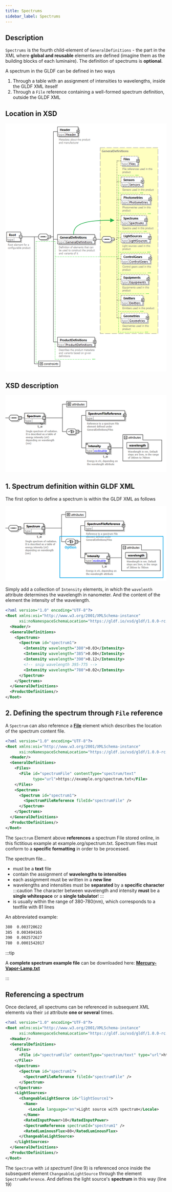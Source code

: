 ```yaml
---
title: Spectrums
sidebar_label: Spectrums
---
```


## Description

`Spectrums` is the fourth child-element of `GeneralDefinitions` - the part in the XML where **global and reusable** elements are defined (imagine them as the building blocks of each luminaire). The definition of spectrums is **optional**.

A spectrum in the GLDF can be defined in two ways

1. Through a table with an assignment of intensities to wavelengths, inside the GLDF XML iteself
2. Through a `File` reference containing a well-formed spectrum definition, outside the GLDF XML

## Location in XSD

![Spectrums in XSD](/img/docs/structure/spectrums-hierarchy.webp)

## XSD description

![Spectrums in XSD](/img/docs/structure/spectrums-xsd.webp)

## 1. Spectrum definition within GLDF XML

The first option to define a spectrum is within the GLDF XML as follows

![Spectrum inside XSD XML](/img/docs/structure/spectrums-inside-xsd.webp)

Simply add a collection of `Intensity` elements, in which the `wavelenth` attribute determines the wavelength in nanometer. And the content of the element the intensity of the wavelength.

```xml {8-12} showLineNumbers
<?xml version="1.0" encoding="UTF-8"?>
<Root xmlns:xsi="http://www.w3.org/2001/XMLSchema-instance"
      xsi:noNamespaceSchemaLocation="https://gldf.io/xsd/gldf/1.0.0-rc.3/gldf.xsd">
  <Header/>
  <GeneralDefinitions>
    <Spectrums>
      <Spectrum id="spectrum1">
        <Intensity wavelength="380">0.03</Intensity>
        <Intensity wavelength="385">0.08</Intensity>
        <Intensity wavelength="390">0.12</Intensity>
        <!-- snip wavelength 395-775 -->
        <Intensity wavelength="780">0.02</Intensity>
      </Spectrum>
    </Spectrums>
  </GeneralDefinitions>
  <ProductDefinitions/>
</Root>
```

## 2. Defining the spectrum through `File` reference

A `Spectrum` can also reference a [**File**](/docs/structure/files.md) element which describes the location of the spectrum content file.

```xml {7-8,12} showLineNumbers
<?xml version="1.0" encoding="UTF-8"?>
<Root xmlns:xsi="http://www.w3.org/2001/XMLSchema-instance"
      xsi:noNamespaceSchemaLocation="https://gldf.io/xsd/gldf/1.0.0-rc.3/gldf.xsd">
  <Header/>
  <GeneralDefinitions>
    <Files>
      <File id="spectrumFile" contentType="spectrum/text" 
            type="url">https://example.org/spectrum.txt</File>
    </Files>
    <Spectrums>
      <Spectrum id="spectrum1">
        <SpectrumFileReference fileId="spectrumFile" />
      </Spectrum>
    </Spectrums>
  </GeneralDefinitions>
  <ProductDefinitions/>
</Root>
```

The `Spectrum` Element above **references** a spectrum File stored online, in this fictitious example at example.org/spectrum.txt. Spectrum files must conform to a **specific formatting** in order to be processed.

The spectrum file...

- must be a **text** file
- contain the assignment of **wavelengths to intensities**
- each assignment must be written in a **new line**
- wavelengths and intensities must be **separated** by a **specific character**
:::caution
The character between wavelength and intensity **must** be a **single whitespace** or a **single tabulator**!
:::
- is usually within the range of 380-780(nm), which corresponds to a textfile with 81 lines

An abbreviated example:

<!-- markdownlint-disable MD010 -->
```txt
380  0.003720622
385  0.003494165
390  0.002572627
780  0.0001542017
```
<!-- markdownlint-enable MD010 -->

:::tip
<!-- markdownlint-disable MD033 -->
A **complete spectrum example file** can be downloaded here: <a href="/other/Spectrum-Mercury-Discharge-Lamp.txt" target="_blank">**Mercury-Vapor-Lamp.txt**</a>
<!-- markdownlint-disable MD033 -->
:::

## Referencing a spectrum

Once declared, all spectrums can be referenced in subsequent XML elements via their `id` attribute **one or several** times.

```xml  {10,20} showLineNumbers
<?xml version="1.0" encoding="UTF-8"?>
<Root xmlns:xsi="http://www.w3.org/2001/XMLSchema-instance"
      xsi:noNamespaceSchemaLocation="https://gldf.io/xsd/gldf/1.0.0-rc.3/gldf.xsd">
  <Header/>
  <GeneralDefinitions>
    <Files>
      <File id="spectrumFile" contentType="spectrum/text" type="url">https://example.org/spectrum.txt</File>
    </Files>
    <Spectrums>
      <Spectrum id="spectrum1">
        <SpectrumFileReference fileId="spectrumFile" />
      </Spectrum>
    </Spectrums>
    <LightSources>
      <ChangeableLightSource id="lightSource1">
        <Name>
          <Locale language="en">Light source with spectrum</Locale>
        </Name>
        <RatedInputPower>10</RatedInputPower>
        <SpectrumReference spectrumId="spectrum1" />
        <RatedLuminousFlux>80</RatedLuminousFlux>
      </ChangeableLightSource>
    </LightSources>
  </GeneralDefinitions>
  <ProductDefinitions/>
</Root>
```

The `Spectrum` with `id` *spectrum1* (line 9) is referenced once inside the subsequent element `ChangeableLightSource` through the element `SpectrumReference`. And defines the light source's **spectrum** in this way (line 19)
